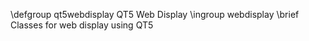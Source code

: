 \defgroup qt5webdisplay QT5 Web Display
\ingroup webdisplay
\brief Classes for web display using QT5
